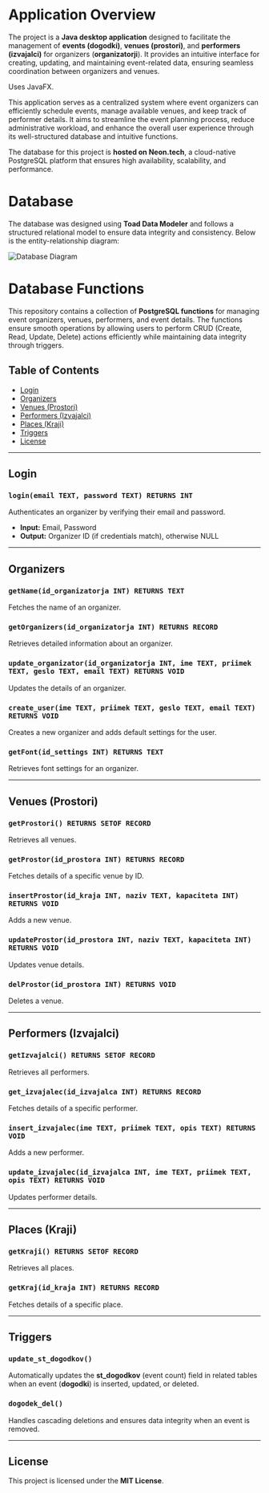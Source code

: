 # Application Overview

The project is a **Java desktop application** designed to facilitate the management of **events (dogodki)**, **venues (prostori)**, and **performers (izvajalci)** for organizers (**organizatorji**). It provides an intuitive interface for creating, updating, and maintaining event-related data, ensuring seamless coordination between organizers and venues.

Uses JavaFX.

This application serves as a centralized system where event organizers can efficiently schedule events, manage available venues, and keep track of performer details. It aims to streamline the event planning process, reduce administrative workload, and enhance the overall user experience through its well-structured database and intuitive functions.

The database for this project is **hosted on Neon.tech**, a cloud-native PostgreSQL platform that ensures high availability, scalability, and performance.

# Database

The database was designed using **Toad Data Modeler** and follows a structured relational model to ensure data integrity and consistency. Below is the entity-relationship diagram:

![Database Diagram](https://github.com/user-attachments/assets/13a15c02-6ae5-4120-8c41-3cfba3b7c2e3)

# Database Functions

This repository contains a collection of **PostgreSQL functions** for managing event organizers, venues, performers, and event details. The functions ensure smooth operations by allowing users to perform CRUD (Create, Read, Update, Delete) actions efficiently while maintaining data integrity through triggers.

## Table of Contents
- [Login](#login)
- [Organizers](#organizers)
- [Venues (Prostori)](#venues-prostori)
- [Performers (Izvajalci)](#performers-izvajalci)
- [Places (Kraji)](#places-kraji)
- [Triggers](#triggers)
- [License](#license)

---

## Login
### `login(email TEXT, password TEXT) RETURNS INT`
Authenticates an organizer by verifying their email and password.

- **Input:** Email, Password
- **Output:** Organizer ID (if credentials match), otherwise NULL

---

## Organizers
### `getName(id_organizatorja INT) RETURNS TEXT`
Fetches the name of an organizer.

### `getOrganizers(id_organizatorja INT) RETURNS RECORD`
Retrieves detailed information about an organizer.

### `update_organizator(id_organizatorja INT, ime TEXT, priimek TEXT, geslo TEXT, email TEXT) RETURNS VOID`
Updates the details of an organizer.

### `create_user(ime TEXT, priimek TEXT, geslo TEXT, email TEXT) RETURNS VOID`
Creates a new organizer and adds default settings for the user.

### `getFont(id_settings INT) RETURNS TEXT`
Retrieves font settings for an organizer.

---

## Venues (Prostori)
### `getProstori() RETURNS SETOF RECORD`
Retrieves all venues.

### `getProstor(id_prostora INT) RETURNS RECORD`
Fetches details of a specific venue by ID.

### `insertProstor(id_kraja INT, naziv TEXT, kapaciteta INT) RETURNS VOID`
Adds a new venue.

### `updateProstor(id_prostora INT, naziv TEXT, kapaciteta INT) RETURNS VOID`
Updates venue details.

### `delProstor(id_prostora INT) RETURNS VOID`
Deletes a venue.

---

## Performers (Izvajalci)
### `getIzvajalci() RETURNS SETOF RECORD`
Retrieves all performers.

### `get_izvajalec(id_izvajalca INT) RETURNS RECORD`
Fetches details of a specific performer.

### `insert_izvajalec(ime TEXT, priimek TEXT, opis TEXT) RETURNS VOID`
Adds a new performer.

### `update_izvajalec(id_izvajalca INT, ime TEXT, priimek TEXT, opis TEXT) RETURNS VOID`
Updates performer details.

---

## Places (Kraji)
### `getKraji() RETURNS SETOF RECORD`
Retrieves all places.

### `getKraj(id_kraja INT) RETURNS RECORD`
Fetches details of a specific place.

---

## Triggers
### `update_st_dogodkov()`
Automatically updates the **st_dogodkov** (event count) field in related tables when an event (**dogodki**) is inserted, updated, or deleted.

### `dogodek_del()`
Handles cascading deletions and ensures data integrity when an event is removed.

---

## License
This project is licensed under the **MIT License**.
